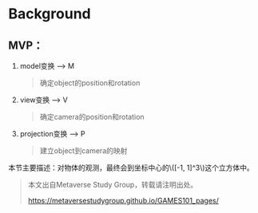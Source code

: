 # Background

## MVP：

1. model变换 --> M
   
   > 确定object的position和rotation

2. view变换 --> V
   
   > 确定camera的position和rotation

3. projection变换 --> P
   
   > 建立object到camera的映射

本节主要描述：对物体的观测，最终会到坐标中心的\\([-1, 1]^3\\)这个立方体中。






> 本文出自Metaverse Study Group，转载请注明出处。
>
> https://metaversestudygroup.github.io/GAMES101_pages/
